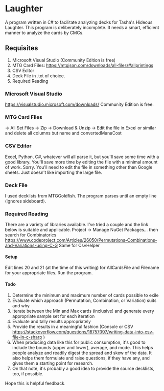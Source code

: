 # Laughter

A program written in C\# to facilitate analyzing decks for Tasha's Hideous Laughter.
This program is deliberately incomplete.
It needs a smart, efficient manner to analyze the cards by CMCs.

## Requisites
1. Microsoft Visual Studio (Community Edition is free)
2. MTG Card Files: https://mtgjson.com/downloads/all-files/#allprintings
3. CSV Editor
4. Deck File in .txt of choice.
5. Required Reading

### Microsoft Visual Studio
https://visualstudio.microsoft.com/downloads/
Community Edition is free.

### MTG Card Files
-> All Set Files
-> Zip
-> Download & Unzip
-> Edit the file in Excel or similar and delete all columns but name and convertedManaCost

### CSV Editor
Excel, Python, C#, whatever will all parse it, but you'll save some time with a good library.
You'll save more time by editing the file with a minimal amount of work.
Sorry.  You'll need to edit the file in something other than Google sheets.  Just doesn't like importing the large file.

### Deck File
I used decklists from MTGGoldfish.  The program parses until an empty line (ignores sideboard).

### Required Reading
There are a variety of libraries available.  I've tried a couple and the link below is suitable and applicable.
Project -> Manage NuGet Packages... then search for Combinatorics
https://www.codeproject.com/Articles/26050/Permutations-Combinations-and-Variations-using-C-G
Same for CsvHelper


#### Setup
Edit lines 20 and 21 (at the time of this writing) for AllCardsFile and Filename for your appropriate files.
Run the program.

#### Todo
1. Determine the minimum and maximum number of cards possible to exile
2. Evaluate which approach (Permutation, Combination, or Variation) suits and why
3. Iterate between the Min and Max cards (inclusive) and generate every appropriate sample set for each iteration
4. Evaluate and tally results appropriately
5. Provide the results in a meaningful fashion (Console or CSV https://stackoverflow.com/questions/18757097/writing-data-into-csv-file-in-c-sharp )
6. When producing data like this for public consumption, it's good to include the bounds (upper and lower), average, and mode.  This helps people analyze and readily digest the spread and skew of the data.  It also helps them formulate and raise questions, if they have any, and gives them a starting point for research.
7. On that note, it's probably a good idea to provide the source decklists, too, if possible.

Hope this is helpful feedback.
